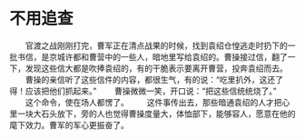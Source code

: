 # 不用追查
　　官渡之战刚刚打完，曹军正在清点战果的时候，找到袁绍仓惶逃走时扔下的一批书信，是京城许都和曹营中的一些人，暗地里写给袁绍的。曹操接过信，翻了一下，发现这些信大都是吹捧袁绍的，有的干脆表示要离开曹营，投奔袁绍而去。 
　　曹操的亲信听了这些信件的内容，都很生气，有的说：“吃里扒外，这还了得！应该把他们抓起来。” 
　　曹操微微一笑，开口说：“把这些信统统烧了。” 
　　这个命令，使在场人都愣了。 
　　这件事传出去，那些暗通袁绍的人才把心里一块大石头放下，旁的人也觉得曹操度量大，体恤部下，能够容人，愿意在他的麾下效力。曹军的军心更振奋了。
 